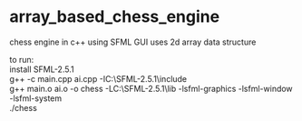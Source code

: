 # array_based_chess_engine
chess engine in c++ using SFML GUI
uses 2d array data structure

to run: <br>
install SFML-2.5.1<br>
g++ -c main.cpp ai.cpp -IC:\SFML-2.5.1\include <br>
g++ main.o ai.o -o chess -LC:\SFML-2.5.1\lib -lsfml-graphics -lsfml-window -lsfml-system <br>
./chess <br>